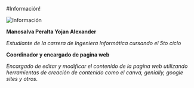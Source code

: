 #Información!

![Información](https://drive.google.com/file/d/1dtXaY9N_3rBF5nJ7n4AdABtijQCCndlc/view?usp=sharing)

**Manosalva Peralta Yojan Alexander**

*Estudiante de la carrera de Ingeniera Informática cursando el 5to ciclo* 

**Coordinador y encargado de pagina web**

*Encargado de editar y modificar el contenido de la pagina web utilizando herramientas de creación de contenido como el canva, genially, google sites y otros.*
